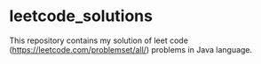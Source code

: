 # leetcode_solutions 
This repository contains my solution of leet code (https://leetcode.com/problemset/all/) problems in Java language.

